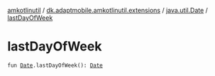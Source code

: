 [amkotlinutil](../../index.md) / [dk.adaptmobile.amkotlinutil.extensions](../index.md) / [java.util.Date](index.md) / [lastDayOfWeek](last-day-of-week.md)

# lastDayOfWeek

`fun `[`Date`](https://developer.android.com/reference/java/util/Date.html)`.lastDayOfWeek(): `[`Date`](https://developer.android.com/reference/java/util/Date.html)